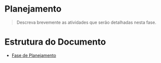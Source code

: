 # Planejamento

> Descreva brevemente as atividades que serão detalhadas nesta fase.

# Estrutura do Documento

- [Fase de Planejamento](#planejamento)
